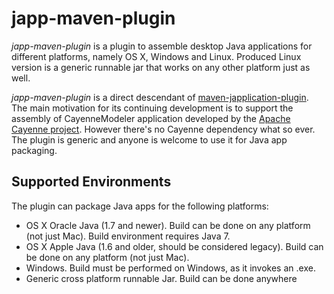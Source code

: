 japp-maven-plugin
=================

_japp-maven-plugin_ is a plugin to assemble desktop Java applications for different platforms, namely OS X, Windows and Linux. Produced Linux version is a generic runnable jar that works on any other platform just as well.

_japp-maven-plugin_ is a direct descendant of [maven-japplication-plugin](http://wiki.wocommunity.org/display/WOL/maven-japplication-plugin). The main motivation for its continuing development is to support the assembly of CayenneModeler application developed by the [Apache Cayenne project](http://cayenne.apache.org/). However there's no Cayenne dependency what so ever. The plugin is generic and anyone is welcome to use it for Java app packaging.

Supported Environments
----------------------

The plugin can package Java apps for the following platforms:

* OS X Oracle Java (1.7 and newer). Build can be done on any platform (not just Mac). Build environment requires Java 7.
* OS X Apple Java (1.6 and older, should be considered legacy). Build can be done on any platform (not just Mac). 
* Windows. Build must be performed on Windows, as it invokes an .exe.
* Generic cross platform runnable Jar. Build can be done anywhere
